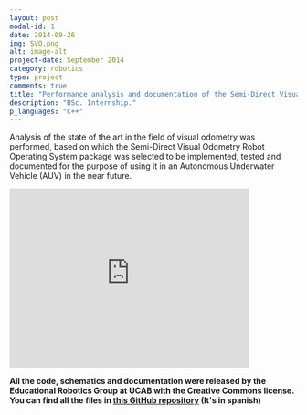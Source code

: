 ```yaml
---
layout: post
modal-id: 1
date: 2014-09-26
img: SVO.png
alt: image-alt
project-date: September 2014
category: robotics
type: project
comments: true
title: "Performance analysis and documentation of the Semi-Direct Visual Odometry ROS package"
description: "BSc. Internship."
p_languages: "C++"
---
```


Analysis of the state of the art in the field of visual odometry was performed, based on
which the Semi-Direct Visual Odometry Robot Operating System package was selected
to be implemented, tested and documented for the purpose of using it in an Autonomous
Underwater Vehicle (AUV) in the near future.

<embed width="420" height="315"
src="http://www.youtube.com/watch?v=QoQYBjscoxM">

<b>All the code, schematics and documentation were released by the Educational Robotics Group at UCAB with the Creative Commons license. You can find all the files in <a href="https://github.com/YoshuaNava/GrupoRoboticaEducativaUCAB">this GitHub repository</a> (It's in spanish) </b>
